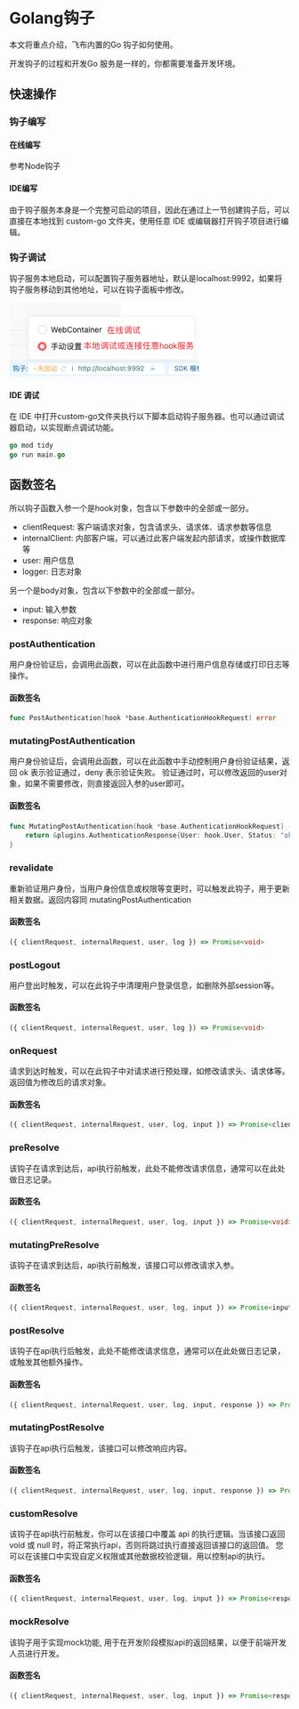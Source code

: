 # Golang钩子

本文将重点介绍，飞布内置的Go 钩子如何使用。

开发钩子的过程和开发Go 服务是一样的，你都需要准备开发环境。

## 快速操作

### 钩子编写

#### 在线编写

参考Node钩子

#### IDE编写

由于钩子服务本身是一个完整可启动的项目，因此在通过上一节创建钩子后，可以直接在本地找到 custom-go 文件夹，使用任意 IDE 或编辑器打开钩子项目进行编辑。

### 钩子调试

钩子服务本地启动，可以配置钩子服务器地址，默认是localhost:9992，如果将钩子服务移动到其他地址，可以在钩子面板中修改。

&#x20;![钩子选择](../../assets/node-gou-zi/switch.png)

#### IDE 调试

在 IDE 中打开custom-go文件夹执行以下脚本启动钩子服务器。也可以通过调试器启动，以实现断点调试功能。

```go
go mod tidy
go run main.go
```

## 函数签名

所以钩子函数入参一个是hook对象，包含以下参数中的全部或一部分。

* clientRequest: 客户端请求对象，包含请求头、请求体、请求参数等信息
* internalClient: 内部客户端，可以通过此客户端发起内部请求，或操作数据库等
* user: 用户信息
* logger: 日志对象

另一个是body对象，包含以下参数中的全部或一部分。

* input: 输入参数
* response: 响应对象

### postAuthentication

用户身份验证后，会调用此函数，可以在此函数中进行用户信息存储或打印日志等操作。

#### 函数签名

```go
func PostAuthentication(hook *base.AuthenticationHookRequest) error
```

### mutatingPostAuthentication

用户身份验证后，会调用此函数，可以在此函数中手动控制用户身份验证结果，返回 ok 表示验证通过，deny 表示验证失败。 验证通过时，可以修改返回的user对象，如果不需要修改，则直接返回入参的user即可。

#### 函数签名

```go
func MutatingPostAuthentication(hook *base.AuthenticationHookRequest) (*plugins.AuthenticationResponse, error) {
    return &plugins.AuthenticationResponse{User: hook.User, Status: "ok"}, nil
}
```

### revalidate

重新验证用户身份，当用户身份信息或权限等变更时，可以触发此钩子，用于更新相关数据。返回内容同 mutatingPostAuthentication

#### 函数签名

```ts
({ clientRequest, internalRequest, user, log }) => Promise<void>
```

### postLogout

用户登出时触发，可以在此钩子中清理用户登录信息，如删除外部session等。

#### 函数签名

```ts
({ clientRequest, internalRequest, user, log }) => Promise<void>
```

### onRequest

请求到达时触发，可以在此钩子中对请求进行预处理，如修改请求头、请求体等。返回值为修改后的请求对象。

#### 函数签名

```ts
({ clientRequest, internalRequest, user, log, input }) => Promise<clientRequest>
```

### preResolve

该钩子在请求到达后，api执行前触发，此处不能修改请求信息，通常可以在此处做日志记录。

#### 函数签名

```ts
({ clientRequest, internalRequest, user, log, input }) => Promise<void>
```

### mutatingPreResolve

该钩子在请求到达后，api执行前触发，该接口可以修改请求入参。

#### 函数签名

```ts
({ clientRequest, internalRequest, user, log, input }) => Promise<input>
```

### postResolve

该钩子在api执行后触发，此处不能修改请求信息，通常可以在此处做日志记录，或触发其他额外操作。

#### 函数签名

```ts
({ clientRequest, internalRequest, user, log, input, response }) => Promise<void>
```

### mutatingPostResolve

该钩子在api执行后触发，该接口可以修改响应内容。

#### 函数签名

```ts
({ clientRequest, internalRequest, user, log, input, response }) => Promise<response>
```

### customResolve

该钩子在api执行前触发，你可以在该接口中覆盖 api 的执行逻辑。当该接口返回 void 或 null 时，将正常执行api，否则将跳过执行直接返回该接口的返回值。 您可以在该接口中实现自定义权限或其他数据校验逻辑，用以控制api的执行。

#### 函数签名

```ts
({ clientRequest, internalRequest, user, log, input }) => Promise<response>
```

### mockResolve

该钩子用于实现mock功能, 用于在开发阶段模拟api的返回结果，以便于前端开发人员进行开发。

#### 函数签名

```ts
({ clientRequest, internalRequest, user, log, input }) => Promise<response>
```
